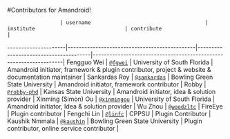 #Contributors for Amandroid!

                     | username                                     | institute                             | contribute                                                        |
---------------------|----------------------------------------------|---------------------------------------|-------------------------------------------------------------------|
 Fengguo Wei         | [`@fgwei`](https://github.com/fgwei)         | University of South Florida           | Amandroid initiator, framework & plugin contributor, project & website & documentation maintainer |
 Sankardas Roy       | [`@sankardas`](https://github.com/sankardas) | Bowling Green State University        | Amandroid initiator, framework contributor |
 Robby               | [`@robby-phd`](https://github.com/robby-phd) | Kansas State University               | Amandroid initiator, idea & solution provider |
 Xinming (Simon) Ou  | [`@xinmingou`](https://github.com/Ichoran)   | University of South Florida           | Amandroid initiator, Idea & solution provider  |
 Wu Zhou             | [`@woodzltc`](https://github.com/woodzltc)   | FireEye                               | Plugin contributor              |
 Fengchi Lin         | [`@linfc`](https://github.com/linfc)         | CPPSU                                 | Plugin Contributor |
 Kaushik Nmmala      | [`@kaushin`](https://github.com/kaushin)     | Bowling Green State University       | Plugin contributor, online service contributor |
